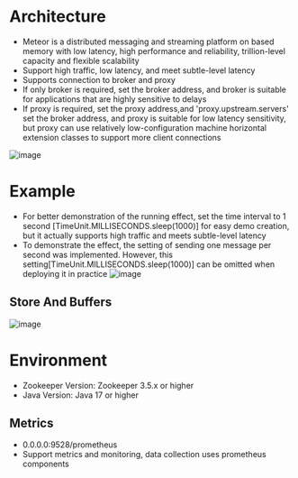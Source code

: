 # Architecture

- Meteor is a distributed messaging and streaming platform on based memory with low latency, high performance and
  reliability, trillion-level capacity and flexible scalability
- Support high traffic, low latency, and meet subtle-level latency
- Supports connection to broker and proxy
- If only broker is required, set the broker address, and broker is suitable for applications that are highly sensitive
  to delays
- If proxy is required, set the proxy address,and 'proxy.upstream.servers' set the broker address, and proxy is suitable
  for low latency sensitivity, but proxy can use relatively low-configuration machine horizontal extension classes to
  support more client connections

![image](https://github.com/shallowx/meteor/blob/main/docs/image/infra.png)

# Example

- For better demonstration of the running effect, set the time interval to 1 second [TimeUnit.MILLISECONDS.sleep(1000)]
  for easy demo creation, but it actually supports high traffic and meets subtle-level latency
- To demonstrate the effect, the setting of sending one message per second was implemented. However, this
  setting[TimeUnit.MILLISECONDS.sleep(1000)] can be omitted when deploying it in practice
  ![image](https://github.com/shallowx/meteor/blob/main/docs/image/example.gif)

## Store And Buffers

![image](https://github.com/shallowx/meteor/blob/main/docs/image/partition.png)

# Environment

- Zookeeper Version: Zookeeper 3.5.x or higher
- Java Version: Java 17 or higher

## Metrics

- 0.0.0.0:9528/prometheus
- Support metrics and monitoring, data collection uses prometheus components

